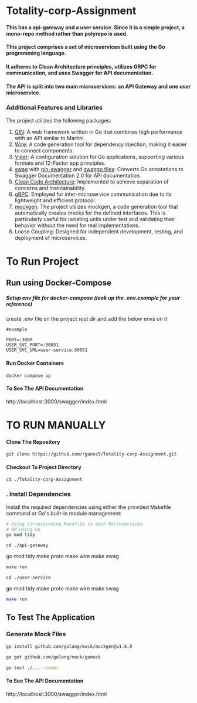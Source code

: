 # Totality-corp-Assignment

#### This has a api-gateway and a user service. Since it is a simple project, a mono-repo method rather than polyrepo is used. 
#### This project comprises a set of microservices built using the Go programming language. 
#### It adheres to Clean Architecture principles, utilizes GRPC for communication, and uses Swagger for API documentation.
#### The API is split into two main microservices: an API Gateway and one user microservice.

### Additional Features and Libraries


The project utilizes the following packages:
1. [GIN](github.com/gin-gonic/gin): A web framework written in Go that combines high performance with an API similar to Martini.
2. [Wire](https://github.com/google/wire): A code generation tool for dependency injection, making it easier to connect components.
3. [Viper](https://github.com/spf13/viper): A configuration solution for Go applications, supporting various formats and 12-Factor app principles.
4. [swag](https://github.com/swaggo/swag) with [gin-swagger](https://github.com/swaggo/gin-swagger) and [swaggo files](github.com/swaggo/files): Converts Go annotations to Swagger Documentation 2.0 for API documentation.
5. [Clean Code Architecture](https://www.freecodecamp.org/news/a-quick-introduction-to-clean-architecture-990c014448d2/): Implemented to achieve separation of concerns and maintainability.
6. [gRPC](https://grpc.io/): Employed for inter-microservice communication due to its lightweight and efficient protocol.
7. [mockgen](https://github.com/golang/mock): The project utilizes mockgen, a code generation tool that automatically creates mocks for the defined interfaces. This is particularly useful for isolating units under test and validating their behavior without the need for real implementations. 
8. Loose Coupling: Designed for independent development, testing, and deployment of microservices.


# To Run Project

## Run using Docker-Compose

##### Setup env file for docker-compose (look up the .env.example for your reference)
create .env file on the project root dir and add the below envs on it
```.env
#example

PORT=:3000
USER_SVC_PORT=:50051
USER_SVC_URL=user-service:50051

```
#### Run Docker Containers
```
docker compose up
```
#### To See The API Documentation 
http://localhost:3000/swagger/index.html


# TO RUN MANUALLY

#### Clone The Repository
```
git clone https://github.com/rganes5/Totality-corp-Assignment.git
```
#### Checkout To Project Directory
```
cd ./Totality-corp-Assignment
```
### . Install Dependencies
Install the required dependencies using either the provided Makefile command or Go's built-in module management:
```bash
# Using Corresponding Makefile in each Microservices
# OR using Go
go mod tidy
```

```
cd ./api-gateway
```
go mod tidy
make proto
make wire
make swag

```bash
make run
```

```
cd ./user-service
```
go mod tidy
make proto
make wire
make swag
```bash
make run
```
## To Test The Application
### Generate Mock Files
```bash
go install github.com/golang/mock/mockgen@v1.6.0
```
```bash
go get github.com/golang/mock/gomock
```

```bash
go test ./... -cover
```

#### To See The API Documentation 
http://localhost:3000/swagger/index.html



